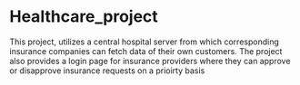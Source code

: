 # Healthcare_project
This project, utilizes a central hospital server from which corresponding insurance companies can fetch data of their own customers. The project also provides a login page for insurance providers where they can approve or disapprove insurance requests on a prioirty basis
